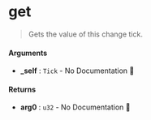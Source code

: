 # get

>  Gets the value of this change tick.

#### Arguments

- **\_self** : `Tick` \- No Documentation 🚧

#### Returns

- **arg0** : `u32` \- No Documentation 🚧